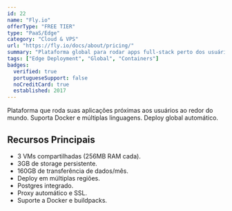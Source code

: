 ```yaml
---
id: 22
name: "Fly.io"
offerType: "FREE TIER"
type: "PaaS/Edge"
category: "Cloud & VPS"
url: "https://fly.io/docs/about/pricing/"
summary: "Plataforma global para rodar apps full-stack perto dos usuários. 3 VMs compartilhadas + 3GB storage."
tags: ["Edge Deployment", "Global", "Containers"]
badges:
  verified: true
  portugueseSupport: false
  noCreditCard: true
  established: 2017
---
```


Plataforma que roda suas aplicações próximas aos usuários ao redor do mundo. Suporta Docker e múltiplas linguagens. Deploy global automático.

## Recursos Principais

- 3 VMs compartilhadas (256MB RAM cada).
- 3GB de storage persistente.
- 160GB de transferência de dados/mês.
- Deploy em múltiplas regiões.
- Postgres integrado.
- Proxy automático e SSL.
- Suporte a Docker e buildpacks.
